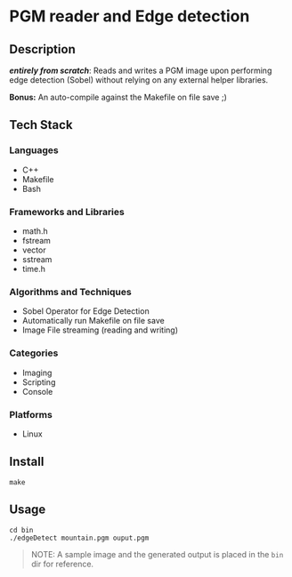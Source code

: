 # PGM reader and Edge detection

## Description
***entirely from scratch***: Reads and writes a PGM image upon performing edge detection (Sobel) without relying on any external helper libraries.

**Bonus:** An auto-compile against the Makefile on file save ;)

## Tech Stack

### Languages
- C++
- Makefile
- Bash

### Frameworks and Libraries
- math.h
- fstream
- vector
- sstream
- time.h

### Algorithms and Techniques
- Sobel Operator for Edge Detection
- Automatically run Makefile on file save
- Image File streaming (reading and writing)

### Categories
- Imaging
- Scripting
- Console

### Platforms
- Linux

## Install
```
make
```

## Usage

```shell
cd bin
./edgeDetect mountain.pgm ouput.pgm
```

> NOTE: A sample image and the generated output is placed in the `bin` dir for reference.

 